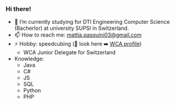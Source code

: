 ### Hi there!

- 🔭 I’m currently studying for DTI Engineering Computer Science (Bacherlor) at university SUPSI in Switzerland.
- 📫 How to reach me: mattia.pasquini03@gmail.com
- ⚡ Hobby: speedcubing (👀 look here ➡️ [WCA profile](https://www.worldcubeassociation.org/persons/2019PASQ01))
  - WCA Junior Delegate for Switzerland
- Knowledge:
  - Java
  - C#
  - JS
  - SQL
  - Python
  - PHP
